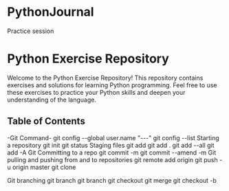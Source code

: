 # PythonJournal
Practice session
# Python Exercise Repository

Welcome to the Python Exercise Repository! This repository contains exercises and solutions for learning Python programming. Feel free to use these exercises to practice your Python skills and deepen your understanding of the language.
## Table of Contents
-Git Command-
git config --global user.name "---"
git config --list
Starting a repository
git init
git status
Staging files
git add <file-name>
git add .
git add --all
git add -A
Git Committing to a repo
git commit -m 
git commit --amend -m
Git pulling and pushing from and to repositories
git remote add origin
git push -u origin master
git clone <clone>

Git branching
git branch
git branch <branch name>
git checkout <branch-name>
git merge <branch-name>
git checkout -b <branch-name>


